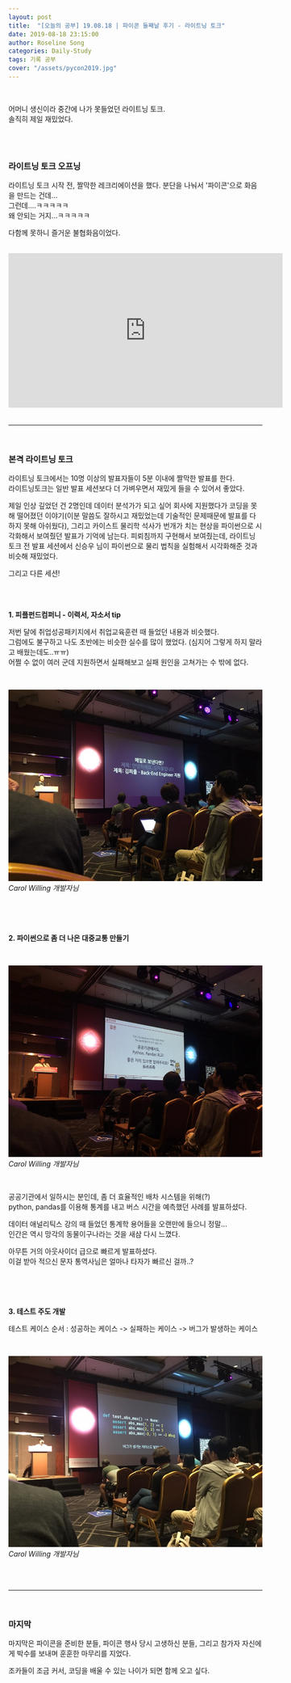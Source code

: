```yaml
---
layout: post
title:  "[오늘의 공부] 19.08.18 | 파이콘 둘째날 후기 - 라이트닝 토크"
date: 2019-08-18 23:15:00
author: Roseline Song
categories: Daily-Study
tags: 기록 공부
cover: "/assets/pycon2019.jpg"
---
```


<br>

어머니 생신이라 중간에 나가 못들었던 라이트닝 토크. <br>
솔직히 제일 재밌었다.

<br>
<br>

### 라이트닝 토크 오프닝

라이트닝 토크 시작 전, 짤막한 레크리에이션을 했다. 
분단을 나눠서 '파이콘'으로 화음을 만드는 건데... <br>
그런데....ㅋㅋㅋㅋㅋ <br>
왜 안되는 거지...ㅋㅋㅋㅋㅋ <br>

다함께 못하니 즐거운 불협화음이었다.

<br>

<iframe width="544" height="306" src="https://serviceapi.nmv.naver.com/flash/convertIframeTag.nhn?vid=D11F87463F3BE79EAFBC1AEC7FC67DCED3E8&outKey=V123c901f6fb62950aaeecbcc578007cc1c71adee7b32a07bde8ccbcc578007cc1c71" frameborder="no" scrolling="no" title="NaverVideo" allow="autoplay; gyroscope; accelerometer; encrypted-media" allowfullscreen></iframe>

<br>
<br>

<hr>

<br>


### 본격 라이트닝 토크

라이트닝 토크에서는 10명 이상의 발표자들이 5분 이내에 짤막한 발표를 한다. <br>
라이트닝토크는 일반 발표 세션보다 더 가벼우면서 재밌게 들을 수 있어서 좋았다.

제일 인상 깊었던 건 2명인데 데이터 분석가가 되고 싶어 회사에 지원했다가 코딩을 못해 떨어졌던 이야기(이분 말씀도 잘하시고 재밌었는데 기술적인 문제때문에 발표를 다하지 못해 아쉬웠다), 그리고 카이스트 물리학 석사가 번개가 치는 현상을 파이썬으로 시각화해서 보여줬던 발표가 기억에 남는다. 피뢰침까지 구현해서 보여줬는데, 라이트닝 토크 전 발표 세션에서 신승우 님이 파이썬으로 물리 법칙을 실험해서 시각화해준 것과 비슷해 재밌었다.

그리고 다른 세션!

​<br>
<br>

**1. 피플펀드컴퍼니 - 이력서, 자소서 tip**

저번 달에 취업성공패키지에서 취업교육훈련 때 들었던 내용과 비슷했다. ​<br>
그럼에도 불구하고 나도 초반에는 비슷한 실수를 많이 했었다. (심지어 그렇게 하지 말라고 배웠는데도..ㅠㅠ) ​<br>
어쩔 수 없이 여러 군데 지원하면서 실패해보고 실패 원인을 고쳐가는 수 밖에 없다. 


<br>

<img src="/assets/images/190818_01.PNG">*Carol Willing 개발자님*

<br>
<br>
​

**2. 파이썬으로 좀 더 나은 대중교통 만들기**

<br>

<img src="/assets/images/190818_02.PNG">*Carol Willing 개발자님*

<br>

공공기관에서 일하시는 분인데, 좀 더 효율적인 배차 시스템을 위해(?) <br>
python, pandas를 이용해 통계를 내고 버스 시간을 예측했던 사례를 발표하셨다.

데이터 애널리틱스 강의 때 들었던 통계학 용어들을 오랜만에 들으니 정말... <br>
인간은 역시 망각의 동물이구나라는 것을 새삼 다시 느꼈다. 

아무튼 거의 아웃사이더 급으로 빠르게 발표하셨다. <br>
이걸 받아 적으신 문자 통역사님은 얼마나 타자가 빠르신 걸까..?


<br>
<br>
​

**3. ​테스트 주도 개발**

테스트 케이스 순서 : 성공하는 케이스 -> 실패하는 케이스 -> 버그가 발생하는 케이스

<br>

<img src="/assets/images/190818_03.PNG">*Carol Willing 개발자님*

<br>
<br>

<hr>

<br>


### 마지막

마지막은 파이콘을 준비한 분들, 파이콘 행사 당시 고생하신 분들, 그리고 참가자 자신에게 박수를 보내며 훈훈한 마무리를 지었다. 

조카들이 조금 커서, 코딩을 배울 수 있는 나이가 되면 함께 오고 싶다.

<br>
<br>

